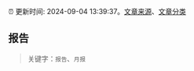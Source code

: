 :alarm_clock: 更新时间: 2024-09-04 13:39:37。[文章来源](/README.md)、[文章分类](/TAGS.md)

## 报告


> 关键字：`报告`、`月报`



